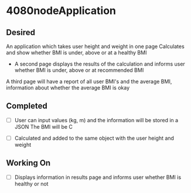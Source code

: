 # 4080nodeApplication

## Desired 

An application which takes user height and weight in one page Calculates and show whether BMI is under, above or at a healthy BMI

-   A second page displays the results of the calculation and informs user whether BMI is under, above or at recommended BMI

A third page will have a report of all user BMI's and the average BMI, information about whether the average BMI is okay



## Completed

- [ ] User can input values (kg, m) and the information will be stored in a JSON The BMI will be C
- [ ] Calculated and added to the same object with the user height and weight



## Working On 

- [ ] Displays information in results page and informs user whether BMI is healthy or not
